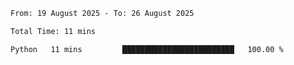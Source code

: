 <!--START_SECTION:waka-->

```txt
From: 19 August 2025 - To: 26 August 2025

Total Time: 11 mins

Python   11 mins         █████████████████████████   100.00 %
```

<!--END_SECTION:waka-->
